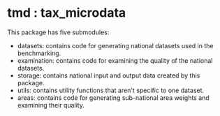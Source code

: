 # tmd : tax_microdata

This package has five submodules:

* datasets: contains code for generating national datasets used in the benchmarking.
* examination: contains code for examining the quality of the national datasets.
* storage: contains national input and output data created by this package.
* utils: contains utility functions that aren't specific to one dataset.
* areas: contains code for generating sub-national area weights and examining their quality.
